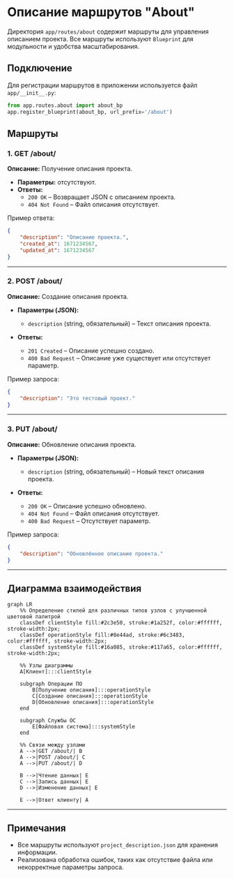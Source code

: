 # Описание маршрутов "About"

Директория `app/routes/about` содержит маршруты для управления описанием проекта. Все маршруты используют `Blueprint` для модульности и удобства масштабирования.

## Подключение
Для регистрации маршрутов в приложении используется файл `app/__init__.py`:
```python
from app.routes.about import about_bp
app.register_blueprint(about_bp, url_prefix='/about')
```

## Маршруты

### 1. **GET /about/**
**Описание:** Получение описания проекта.

- **Параметры:** отсутствуют.
- **Ответы:**
  - `200 OK` – Возвращает JSON с описанием проекта.
  - `404 Not Found` – Файл описания отсутствует.

Пример ответа:
```json
{
    "description": "Описание проекта.",
    "created_at": 1671234567,
    "updated_at": 1671234567
}
```

---

### 2. **POST /about/**
**Описание:** Создание описания проекта.

- **Параметры (JSON):**
  - `description` (string, обязательный) – Текст описания проекта.

- **Ответы:**
  - `201 Created` – Описание успешно создано.
  - `400 Bad Request` – Описание уже существует или отсутствует параметр.

Пример запроса:
```json
{
    "description": "Это тестовый проект."
}
```

---

### 3. **PUT /about/**
**Описание:** Обновление описания проекта.

- **Параметры (JSON):**
  - `description` (string, обязательный) – Новый текст описания проекта.

- **Ответы:**
  - `200 OK` – Описание успешно обновлено.
  - `404 Not Found` – Файл описания отсутствует.
  - `400 Bad Request` – Отсутствует параметр.

Пример запроса:
```json
{
    "description": "Обновлённое описание проекта."
}
```

---

## Диаграмма взаимодействия

```mermaid
graph LR
    %% Определение стилей для различных типов узлов с улучшенной цветовой палитрой
    classDef clientStyle fill:#2c3e50, stroke:#1a252f, color:#ffffff, stroke-width:2px;
    classDef operationStyle fill:#8e44ad, stroke:#6c3483, color:#ffffff, stroke-width:2px;
    classDef systemStyle fill:#16a085, stroke:#117a65, color:#ffffff, stroke-width:2px;

    %% Узлы диаграммы
    A[Клиент]:::clientStyle

    subgraph Операции ПО
        B[Получение описания]:::operationStyle
        C[Создание описания]:::operationStyle
        D[Обновление описания]:::operationStyle
    end

    subgraph Службы ОС
        E[Файловая система]:::systemStyle
    end

    %% Связи между узлами
    A -->|GET /about/| B
    A -->|POST /about/| C
    A -->|PUT /about/| D

    B -->|Чтение данных| E
    C -->|Запись данных| E
    D -->|Изменение данных| E

    E -->|Ответ клиенту| A
```

---

## Примечания
- Все маршруты используют `project_description.json` для хранения информации.
- Реализована обработка ошибок, таких как отсутствие файла или некорректные параметры запроса.
